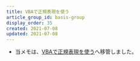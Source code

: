 ```yaml
---
title: VBAで正規表現を使う
article_group_id: basis-group
display_order: 35
created: 2021-07-08
updated: 2021-07-08
---
```

- 当メモは、[VBAで正規表現を使う](https://thinktwice.tech/it/vba/using_regular_expressions_in_vba/)へ移管しました。